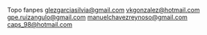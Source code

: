 Topo
fanpes
glezgarciasilvia@gmail.com
vkgonzalez@hotmail.com
gpe.ruizangulo@gmail.com
manuelchavezreynoso@gmail.com
caps_98@hotmail.com

